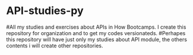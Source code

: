# API-studies-py
#All my studies and exercises about APIs in How Bootcamps. I create this repository for organization and to get my codes versionateds.
#Perhapes this repository will have just only my studies about API module, the others contents i will create other repositories.
